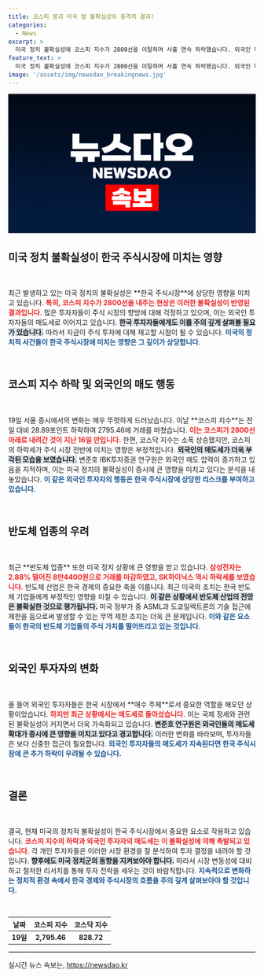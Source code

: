 ```yaml
---
title: 코스피 붕괴 미국 발 불확실성의 충격적 결과!
categories:
  - News
excerpt: >
  미국 정치 불확실성에 코스피 지수가 2800선을 이탈하며 사흘 연속 하락했습니다. 외국인 매도 압력으로 반도체 주가도 급락, 시장은 예고 없이 흔들리고 있습니다. 클릭하여 더 깊은 분석을 확인하세요!
feature_text: >
  미국 정치 불확실성에 코스피 지수가 2800선을 이탈하며 사흘 연속 하락했습니다. 외국인 매도 압력으로 반도체 주가도 급락, 시장은 예고 없이 흔들리고 있습니다. 클릭하여 더 깊은 분석을 확인하세요!
image: '/assets/img/newsdao_breakingnews.jpg'
---
```


<p><img src="/assets/img/newsdao_breakingnews.jpg" alt="cryptoinkorea 속보" /></p>

<h2 data-ke-size="size26">미국 정치 불확실성이 한국 주식시장에 미치는 영향</h2>

<p data-ke-size="size16">&nbsp;</p>

<p data-ke-size="size16">최근 발생하고 있는 미국 정치의 불확실성은 **한국 주식시장**에 상당한 영향을 미치고 있습니다. <b><span style="color: #ee2323;">특히, 코스피 지수가 2800선을 내주는 현상은 이러한 불확실성이 반영된 결과입니다.</span></b> 많은 투자자들이 주식 시장의 향방에 대해 걱정하고 있으며, 이는 외국인 투자자들의 매도세로 이어지고 있습니다. <b><span style="background-color: #21538527;">한국 투자자들에게도 이를 주의 깊게 살펴볼 필요가 있습니다.</span></b> 따라서 지금이 주식 투자에 대해 재고할 시점이 될 수 있습니다. <b><span style="color: #1a5490;">미국의 정치적 사건들이 한국 주식시장에 미치는 영향은 그 깊이가 상당합니다.</span></b></p>

<p data-ke-size="size16">&nbsp;</p>

<h2 data-ke-size="size26">코스피 지수 하락 및 외국인의 매도 행동</h2>

<p data-ke-size="size16">&nbsp;</p>

<p data-ke-size="size16">19일 서울 증시에서의 변화는 매우 뚜렷하게 드러났습니다. 이날 **코스피 지수**는 전일 대비 28.89포인트 하락하여 2795.46에 거래를 마쳤습니다. <b><span style="color: #ee2323;">이는 코스피가 2800선 아래로 내려간 것이 지난 16일 만입니다.</span></b> 한편, 코스닥 지수는 소폭 상승했지만, 코스피의 하락세가 주식 시장 전반에 미치는 영향은 부정적입니다. <b><span style="background-color: #21538527;">외국인의 매도세가 더욱 부각된 모습을 보였습니다.</span></b> 변준호 IBK투자증권 연구원은 외국인 매도 압력이 증가하고 있음을 지적하며, 이는 미국 정치의 불확실성이 증시에 큰 영향을 미치고 있다는 분석을 내놓았습니다. <b><span style="color: #1a5490;">이 같은 외국인 투자자의 행동은 한국 주식시장에 상당한 리스크를 부여하고 있습니다.</span></b></p>

<p data-ke-size="size16">&nbsp;</p>

<h2 data-ke-size="size26">반도체 업종의 우려</h2>

<p data-ke-size="size16">&nbsp;</p>

<p data-ke-size="size16">최근 **반도체 업종** 또한 미국 정치 상황에 큰 영향을 받고 있습니다. <b><span style="color: #ee2323;">삼성전자는 2.88% 떨어진 8만4400원으로 거래를 마감하였고, SK하이닉스 역시 하락세를 보였습니다.</span></b> 반도체 산업은 한국 경제의 중요한 축을 이룹니다. 최근 미국의 조치는 한국 반도체 기업들에게 부정적인 영향을 미칠 수 있습니다. <b><span style="background-color: #21538527;">이 같은 상황에서 반도체 산업의 전망은 불확실한 것으로 평가됩니다.</span></b> 미국 정부가 중 ASML과 도쿄일렉트론의 기술 접근에 제한을 둠으로써 발생할 수 있는 무역 제한 조치는 더욱 큰 문제입니다. <b><span style="color: #1a5490;">이와 같은 요소들이 한국의 반도체 기업들의 주식 가치를 떨어뜨리고 있는 것입니다.</span></b></p>

<p data-ke-size="size16">&nbsp;</p>

<h2 data-ke-size="size26">외국인 투자자의 변화</h2>

<p data-ke-size="size16">&nbsp;</p>

<p data-ke-size="size16">올 들어 외국인 투자자들은 한국 시장에서 **매수 주체**로서 중요한 역할을 해오던 상황이었습니다. <b><span style="color: #ee2323;">하지만 최근 상황에서는 매도세로 돌아섰습니다.</span></b> 이는 국제 정세와 관련된 불확실성이 커지면서 더욱 가속화되고 있습니다. <b><span style="background-color: #21538527;">변준호 연구원은 외국인들의 매도세 확대가 증시에 큰 영향을 미치고 있다고 경고합니다.</span></b> 이러한 변화를 바라보며, 투자자들은 보다 신중한 접근이 필요합니다. <b><span style="color: #1a5490;">외국인 투자자들의 매도세가 지속된다면 한국 주식시장에 큰 추가 하락이 우려될 수 있습니다.</span></b></p>

<p data-ke-size="size16">&nbsp;</p>

<h2 data-ke-size="size26">결론</h2>

<p data-ke-size="size16">&nbsp;</p>

<p data-ke-size="size16">결국, 현재 미국의 정치적 불확실성이 한국 주식시장에서 중요한 요소로 작용하고 있습니다. <b><span style="color: #ee2323;">코스피 지수의 하락과 외국인 투자자의 매도세는 이 불확실성에 의해 촉발되고 있습니다.</span></b> 각 개인 투자자들은 이러한 시장 환경을 잘 분석하여 투자 결정을 내려야 할 것입니다. <b><span style="background-color: #21538527;">향후에도 미국 정치군의 동향을 지켜보아야 합니다.</span></b> 따라서 시장 변동성에 대비하고 철저한 리서치를 통해 투자 전략을 세우는 것이 바람직합니다. <b><span style="color: #1a5490;">지속적으로 변화하는 정치적 환경 속에서 한국 경제와 주식시장의 흐름을 주의 깊게 살펴보아야 할 것입니다.</span></b></p>

<p data-ke-size="size16">&nbsp;</p>

<table style="width: 100%;">
    <thead>
        <tr>
            <th style="text-align: center; height: 17px;"><b>날짜</b></th>
            <th style="text-align: center; height: 17px;"><b>코스피 지수</b></th>
            <th style="text-align: center; height: 17px;"><b>코스닥 지수</b></th>
        </tr>
    </thead>
    <tbody>
        <tr>
            <td style="text-align: center; height: 17px;"><b>19일</b></td>
            <td style="text-align: center; height: 17px;"><b>2,795.46</b></td>
            <td style="text-align: center; height: 17px;"><b>828.72</b></td>
        </tr>
    </tbody>
</table>

<hr style="border: 1px solid #ccc;"/>
실시간 뉴스 속보는, <a href="https://newsdao.kr" rel="dofollow">https://newsdao.kr</a>


